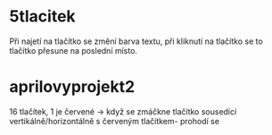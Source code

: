 # 5tlacitek
Při najetí na tlačítko se změní barva textu, při kliknutí na tlačítko se to tlačítko přesune na poslední místo.

# aprilovyprojekt2
16 tlačítek, 1 je červené -> když se zmáčkne tlačítko sousedící vertikálně/horizontálně s červeným tlačítkem- prohodí se
